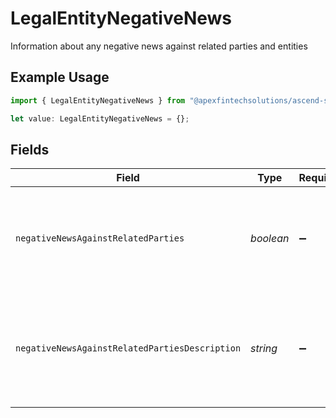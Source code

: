 # LegalEntityNegativeNews

Information about any negative news against related parties and entities

## Example Usage

```typescript
import { LegalEntityNegativeNews } from "@apexfintechsolutions/ascend-sdk/models/components";

let value: LegalEntityNegativeNews = {};
```

## Fields

| Field                                                                                                                 | Type                                                                                                                  | Required                                                                                                              | Description                                                                                                           | Example                                                                                                               |
| --------------------------------------------------------------------------------------------------------------------- | --------------------------------------------------------------------------------------------------------------------- | --------------------------------------------------------------------------------------------------------------------- | --------------------------------------------------------------------------------------------------------------------- | --------------------------------------------------------------------------------------------------------------------- |
| `negativeNewsAgainstRelatedParties`                                                                                   | *boolean*                                                                                                             | :heavy_minus_sign:                                                                                                    | Indicates whether there is negative news against related parties                                                      | true                                                                                                                  |
| `negativeNewsAgainstRelatedPartiesDescription`                                                                        | *string*                                                                                                              | :heavy_minus_sign:                                                                                                    | Description of the negative news against related parties                                                              | Juan was indicated in numerous publications but not involved with Japan's misappropriation of taxpayer funds in 2013. |